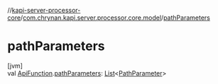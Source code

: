 //[kapi-server-processor-core](../../index.md)/[com.chrynan.kapi.server.processor.core.model](index.md)/[pathParameters](path-parameters.md)

# pathParameters

[jvm]\
val [ApiFunction](-api-function/index.md).[pathParameters](path-parameters.md): [List](https://kotlinlang.org/api/latest/jvm/stdlib/kotlin.collections/-list/index.html)&lt;[PathParameter](-path-parameter/index.md)&gt;
